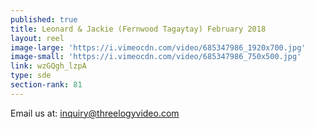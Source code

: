 ```yaml
---
published: true
title: Leonard & Jackie (Fernwood Tagaytay) February 2018
layout: reel
image-large: 'https://i.vimeocdn.com/video/685347986_1920x700.jpg'
image-small: 'https://i.vimeocdn.com/video/685347986_750x500.jpg'
link: wzGQgh_lzpA
type: sde
section-rank: 81
---
```

Email us at: inquiry@threelogyvideo.com

